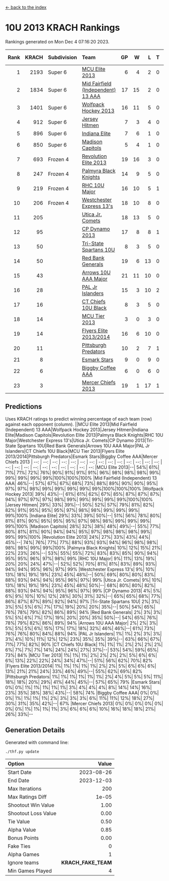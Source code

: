 [<- back to the index](readme.md)
# 10U 2013 KRACH Rankings
Rankings generated on Mon Dec  4 07:16:20 2023.

Rank|KRACH|Subdivision|Team|GP|W|L|T|OTW|OTL|SoS|Exp Wins|Win Diff
---:|---:|:---|:---|---:|---:|---:|---:|---:|---:|---:|---:|---:
1|2193|Super 6|[MCU Elite 2013](https://gamesheetstats.com/seasons/3664/teams/140889/schedule)|6|4|2|0|0|0|1062|4.9|0.0
2|1834|Super 6|[Mid Fairfield (Independent) 13 AAA](https://gamesheetstats.com/seasons/3664/teams/140891/schedule)|17|15|2|0|2|0|312|15.9|0.0
3|1401|Super 6|[Wolfpack Hockey 2013](https://gamesheetstats.com/seasons/3664/teams/140894/schedule)|16|11|5|0|0|1|870|11.9|0.0
4|912|Super 6|[Jersey Hitmen](https://gamesheetstats.com/seasons/3664/teams/140893/schedule)|7|3|4|0|0|1|1384|3.9|0.0
5|896|Super 6|[Indiana Elite](https://gamesheetstats.com/seasons/3664/teams/144358/schedule)|7|6|1|0|0|0|234|6.8|-0.0
6|850|Super 6|[Madison Capitols](https://gamesheetstats.com/seasons/3664/teams/162460/schedule)|5|4|1|0|1|0|318|4.8|-0.0
7|693|Frozen 4|[Revolution Elite 2013](https://gamesheetstats.com/seasons/3664/teams/140904/schedule)|19|16|3|0|2|0|295|16.9|0.0
8|247|Frozen 4|[Palmyra Black Knights](https://gamesheetstats.com/seasons/3664/teams/140906/schedule)|14|9|5|0|0|1|418|9.9|0.0
9|219|Frozen 4|[RHC 10U Major](https://gamesheetstats.com/seasons/3664/teams/140895/schedule)|16|10|5|1|1|2|391|11.4|0.0
10|206|Frozen 4|[Westchester Express 13's](https://gamesheetstats.com/seasons/3664/teams/140899/schedule)|18|10|8|0|0|2|402|10.9|0.0
11|205||[Utica Jr. Comets](https://gamesheetstats.com/seasons/3664/teams/140900/schedule)|18|13|5|0|3|0|95|13.9|0.0
12|95||[CP Dynamo 2013](https://gamesheetstats.com/seasons/3664/teams/140901/schedule)|17|8|8|1|1|1|343|9.4|0.0
13|50||[Tri-State Spartans 10U](https://gamesheetstats.com/seasons/3664/teams/144359/schedule)|8|3|5|0|0|1|490|3.8|-0.0
14|50||[Red Bank Generals](https://gamesheetstats.com/seasons/3664/teams/140896/schedule)|19|6|13|0|0|2|333|6.9|0.0
15|43||[Arrows 10U AAA Major](https://gamesheetstats.com/seasons/3664/teams/140902/schedule)|21|11|10|0|0|1|161|11.9|0.0
16|28||[PAL Jr Islanders](https://gamesheetstats.com/seasons/3664/teams/140903/schedule)|15|3|10|2|2|0|289|4.9|0.0
17|16||[CT Chiefs 10U Black](https://gamesheetstats.com/seasons/3664/teams/140892/schedule)|8|3|5|0|0|0|56|3.9|0.0
18|14||[MCU Tier 2013](https://gamesheetstats.com/seasons/3664/teams/140890/schedule)|3|0|3|0|0|0|942|0.9|0.0
19|14||[Flyers Elite 2013/2014](https://gamesheetstats.com/seasons/3664/teams/140898/schedule)|16|6|10|0|0|0|122|6.9|0.0
20|11||[Pittsburgh Predators](https://gamesheetstats.com/seasons/3664/teams/140907/schedule)|10|2|7|1|0|0|214|3.4|0.0
21|8||[Esmark Stars](https://gamesheetstats.com/seasons/3664/teams/140905/schedule)|9|0|9|0|0|0|343|0.9|0.0
22|6||[Biggby Coffee AAA](https://gamesheetstats.com/seasons/3664/teams/144357/schedule)|6|0|6|0|0|0|400|0.8|-0.0
23|3||[Mercer Chiefs 2013](https://gamesheetstats.com/seasons/3664/teams/140897/schedule)|19|1|17|1|0|0|248|2.4|0.0

## Predictions
Uses KRACH ratings to predict winning percentage of each team (row) against each opponent (column).
||MCU Elite 2013|Mid Fairfield (Independent) 13 AAA|Wolfpack Hockey 2013|Jersey Hitmen|Indiana Elite|Madison Capitols|Revolution Elite 2013|Palmyra Black Knights|RHC 10U Major|Westchester Express 13's|Utica Jr. Comets|CP Dynamo 2013|Tri-State Spartans 10U|Red Bank Generals|Arrows 10U AAA Major|PAL Jr Islanders|CT Chiefs 10U Black|MCU Tier 2013|Flyers Elite 2013/2014|Pittsburgh Predators|Esmark Stars|Biggby Coffee AAA|Mercer Chiefs 2013
| --: | --: | --: | --: | --: | --: | --: | --: | --: | --: | --: | --: | --: | --: | --: | --: | --: | --: | --: | --: | --: | --: | --: | --: 
|MCU Elite 2013|--| 54%| 61%| 71%| 71%| 72%| 76%| 90%| 91%| 91%| 91%| 96%| 98%| 98%| 98%| 99%| 99%| 99%| 99%| 99%|100%|100%|100%
|Mid Fairfield (Independent) 13 AAA| 46%|--| 57%| 67%| 67%| 68%| 73%| 88%| 89%| 90%| 90%| 95%| 97%| 97%| 98%| 99%| 99%| 99%| 99%| 99%|100%|100%|100%
|Wolfpack Hockey 2013| 39%| 43%|--| 61%| 61%| 62%| 67%| 85%| 87%| 87%| 87%| 94%| 97%| 97%| 97%| 98%| 99%| 99%| 99%| 99%| 99%|100%|100%
|Jersey Hitmen| 29%| 33%| 39%|--| 50%| 52%| 57%| 79%| 81%| 82%| 82%| 91%| 95%| 95%| 95%| 97%| 98%| 98%| 99%| 99%| 99%| 99%|100%
|Indiana Elite| 29%| 33%| 39%| 50%|--| 51%| 56%| 78%| 80%| 81%| 81%| 90%| 95%| 95%| 95%| 97%| 98%| 98%| 99%| 99%| 99%| 99%|100%
|Madison Capitols| 28%| 32%| 38%| 48%| 49%|--| 55%| 77%| 80%| 81%| 81%| 90%| 94%| 94%| 95%| 97%| 98%| 98%| 98%| 99%| 99%| 99%|100%
|Revolution Elite 2013| 24%| 27%| 33%| 43%| 44%| 45%|--| 74%| 76%| 77%| 77%| 88%| 93%| 93%| 94%| 96%| 98%| 98%| 98%| 98%| 99%| 99%|100%
|Palmyra Black Knights| 10%| 12%| 15%| 21%| 22%| 23%| 26%|--| 53%| 55%| 55%| 72%| 83%| 83%| 85%| 90%| 94%| 95%| 95%| 96%| 97%| 98%| 99%
|RHC 10U Major|  9%| 11%| 13%| 19%| 20%| 20%| 24%| 47%|--| 52%| 52%| 70%| 81%| 81%| 83%| 89%| 93%| 94%| 94%| 95%| 96%| 97%| 99%
|Westchester Express 13's|  9%| 10%| 13%| 18%| 19%| 19%| 23%| 45%| 48%|--| 50%| 69%| 80%| 80%| 83%| 88%| 93%| 94%| 94%| 95%| 96%| 97%| 99%
|Utica Jr. Comets|  9%| 10%| 13%| 18%| 19%| 19%| 23%| 45%| 48%| 50%|--| 68%| 80%| 80%| 82%| 88%| 93%| 94%| 94%| 95%| 96%| 97%| 99%
|CP Dynamo 2013|  4%|  5%|  6%|  9%| 10%| 10%| 12%| 28%| 30%| 31%| 32%|--| 65%| 65%| 68%| 77%| 86%| 87%| 87%| 89%| 92%| 94%| 97%
|Tri-State Spartans 10U|  2%|  3%|  3%|  5%|  5%|  6%|  7%| 17%| 19%| 20%| 20%| 35%|--| 50%| 54%| 65%| 76%| 78%| 79%| 82%| 86%| 89%| 94%
|Red Bank Generals|  2%|  3%|  3%|  5%|  5%|  6%|  7%| 17%| 19%| 20%| 20%| 35%| 50%|--| 54%| 65%| 76%| 78%| 79%| 82%| 86%| 89%| 94%
|Arrows 10U AAA Major|  2%|  2%|  3%|  5%|  5%|  5%|  6%| 15%| 17%| 17%| 18%| 32%| 46%| 46%|--| 61%| 73%| 76%| 76%| 80%| 84%| 88%| 94%
|PAL Jr Islanders|  1%|  1%|  2%|  3%|  3%|  3%|  4%| 10%| 11%| 12%| 12%| 23%| 35%| 35%| 39%|--| 63%| 66%| 67%| 71%| 77%| 82%| 90%
|CT Chiefs 10U Black|  1%|  1%|  1%|  2%|  2%|  2%|  2%|  6%|  7%|  7%|  7%| 14%| 24%| 24%| 27%| 37%|--| 53%| 54%| 59%| 65%| 73%| 84%
|MCU Tier 2013|  1%|  1%|  1%|  2%|  2%|  2%|  2%|  5%|  6%|  6%|  6%| 13%| 22%| 22%| 24%| 34%| 47%|--| 51%| 56%| 62%| 70%| 82%
|Flyers Elite 2013/2014|  1%|  1%|  1%|  1%|  1%|  2%|  2%|  5%|  6%|  6%|  6%| 13%| 21%| 21%| 24%| 33%| 46%| 49%|--| 55%| 62%| 69%| 82%
|Pittsburgh Predators|  1%|  1%|  1%|  1%|  1%|  1%|  2%|  4%|  5%|  5%|  5%| 11%| 18%| 18%| 20%| 29%| 41%| 44%| 45%|--| 57%| 65%| 79%
|Esmark Stars|  0%|  0%|  1%|  1%|  1%|  1%|  1%|  3%|  4%|  4%|  4%|  8%| 14%| 14%| 16%| 23%| 35%| 38%| 38%| 43%|--| 58%| 74%
|Biggby Coffee AAA|  0%|  0%|  0%|  1%|  1%|  1%|  1%|  2%|  3%|  3%|  3%|  6%| 11%| 11%| 12%| 18%| 27%| 30%| 31%| 35%| 42%|--| 67%
|Mercer Chiefs 2013|  0%|  0%|  0%|  0%|  0%|  0%|  0%|  1%|  1%|  1%|  1%|  3%|  6%|  6%|  6%| 10%| 16%| 18%| 18%| 21%| 26%| 33%|--

## Generation Details

Generated with command line:
```
./thf.py update
```

| Option | Value |
| :----- | ----: |
| Start Date | 2023-08-26 |
| End Date | 2023-12-03 |
| Max Iterations | 200 |
| Max Ratings Diff | 1e-05 |
| Shootout Win Value | 1.00 |
| Shootout Loss Value | 0.00 |
| Tie Value | 0.50 |
| Alpha Value | 0.85 |
| Bonus Points | 0.00 |
| Fake Ties | 0 |
| Alpha Games | 1 |
| Ignore teams | __KRACH_FAKE_TEAM__ |
| Min Games Played | 4 |

